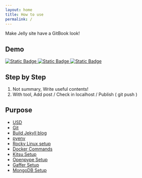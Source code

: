 ```yaml
---
layout: home
title: How to use
permalink: /
---
```


Make Jelly site have a GitBook look!

## Demo

[![Static Badge](https://img.shields.io/badge/Jekyll%20Gitbook%20Themes-yellowgreen)
](https://sighingnow.github.io/jekyll-gitbook)
[![Static Badge](https://img.shields.io/badge/Jekyll%20Gitbook%20github-blue)
](https://github.com/sighingnow/jekyll-gitbook)
[![Static Badge](https://img.shields.io/badge/badgeMaker-Shields%20io-important)
](https://shields.io/badges)

## Step by Step

1. Not summary, Write useful contents!
2. With tool, Add post / Check in localhost / Publish ( git push )

## Purpose

- [USD](https://taiyeong.github.io/pipeline/2024-01-26-git.html)
- [Git](https://taiyeong.github.io/pipeline/2024-01-26-usd.html)
- [Build Jekyll blog]()
- [pyenv]()
- [Rocky Linux setup]()
- [Docker Commands]()
- [Kitsu Setup]()
- [Openpype Setup]()
- [Gaffer Setup]()
- [MongoDB Setup]()

